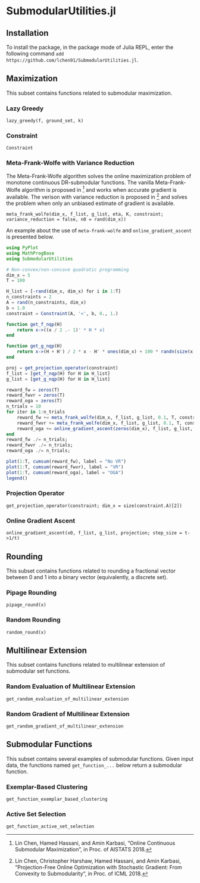 # SubmodularUtilities.jl

## Installation

To install the package, in the package mode of Julia REPL, enter the following command `add https://github.com/lchen91/SubmodularUtilities.jl`.

## Maximization

This subset contains functions related to submodular maximization.

### Lazy Greedy
```@docs
lazy_greedy(f, ground_set, k)
```

### Constraint
```@docs
Constraint
```

### Meta-Frank-Wolfe with Variance Reduction
The Meta-Frank-Wolfe algorithm solves the online maximization problem of monotone continuous DR-submodular functions. The vanilla Meta-Frank-Wolfe algorithm is proposed in [^CHK] and works when accurate gradient is available. The verison with variance reduction is proposed in [^CHHK] and solves the problem when only an unbiased estimate of gradient is available.

[^CHK]: Lin Chen, Hamed Hassani, and Amin Karbasi, “Online Continuous Submodular Maximization”, in Proc. of AISTATS 2018.
[^CHHK]: Lin Chen, Christopher Harshaw, Hamed Hassani, and Amin Karbasi, “Projection-Free Online Optimization with Stochastic Gradient: From Convexity to Submodularity“, in Proc. of ICML 2018.

```@docs
meta_frank_wolfe(dim_x, f_list, g_list, eta, K, constraint; variance_reduction = false, n0 = rand(dim_x))
```

An example about the use of `meta-frank-wolfe` and `online_gradient_ascent` is presented below.

```julia
using PyPlot
using MathProgBase
using SubmodularUtilities

# Non-convex/non-concave quadratic programming
dim_x = 5
T = 100

H_list = [-rand(dim_x, dim_x) for i in 1:T]
n_constraints = 2
A = rand(n_constraints, dim_x)
b = 1.0
constraint = Constraint(A, '<', b, 0., 1.)

function get_f_nqp(H)
    return x->((x / 2 .- 1)' * H * x)
end

function get_g_nqp(H)
    return x->(H + H') / 2 * x - H' * ones(dim_x) + 100 * randn(size(x))
end

proj = get_projection_operator(constraint)
f_list = [get_f_nqp(H) for H in H_list]
g_list = [get_g_nqp(H) for H in H_list]

reward_fw = zeros(T)
reward_fwvr = zeros(T)
reward_oga = zeros(T)
n_trials = 10
for iter in 1:n_trials
    reward_fw += meta_frank_wolfe(dim_x, f_list, g_list, 0.1, T, constraint);
    reward_fwvr += meta_frank_wolfe(dim_x, f_list, g_list, 0.1, T, constraint, variance_reduction = true);
    reward_oga += online_gradient_ascent(zeros(dim_x), f_list, g_list, proj, step_size = t->0.1);
end
reward_fw ./= n_trials;
reward_fwvr ./= n_trials;
reward_oga ./= n_trials;

plot(1:T, cumsum(reward_fw), label = "No VR")
plot(1:T, cumsum(reward_fwvr), label = "VR")
plot(1:T, cumsum(reward_oga), label = "OGA")
legend()
```
### Projection Operator
```@docs
get_projection_operator(constraint; dim_x = size(constraint.A)[2])
```
### Online Gradient Ascent
```@docs
online_gradient_ascent(x0, f_list, g_list, projection; step_size = t->1/t)
```

## Rounding

This subset contains functions related to rounding a fractional vector between 0 and 1 into a binary vector (equivalently, a discrete set).

### Pipage Rounding

```@docs
pipage_round(x)
```

### Random Rounding

```@docs
random_round(x)
```


## Multilinear Extension

This subset contains functions related to multilinear extension of submodular set functions.

### Random Evaluation of Multilinear Extension
```@docs
get_random_evaluation_of_multilinear_extension
```

### Random Gradient of Multilinear Extension
```@docs
get_random_gradient_of_multilinear_extension
```

## Submodular Functions

This subset contains several examples of submodular functions. Given input data, the functions named `get_function_...` below return a submodular function. 

### Exemplar-Based Clustering
```@docs
get_function_exemplar_based_clustering
```

### Active Set Selection
```@docs
get_function_active_set_selection
```